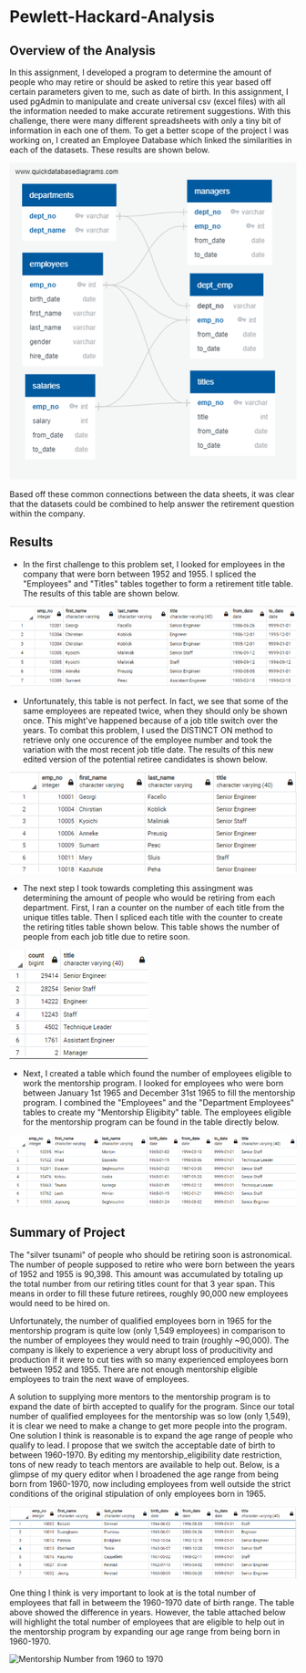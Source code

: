 # Pewlett-Hackard-Analysis

## Overview of the Analysis

In this assignment, I developed a program to determine the amount of people who may retire or should be asked to retire this year based off certain parameters given to me, such as date of birth. In this assignment, I used pgAdmin to manipulate and create universal csv (excel files) with all the information needed to make accurate retirement suggestions. With this challenge, there were many different spreadsheets with only a tiny bit of information in each one of them. To get a better scope of the project I was working on, I created an Employee Database which linked the similarities in each of the datasets. These results are shown below.

![EmployeeDB](EmployeeDB.png)

Based off these common connections between the data sheets, it was clear that the datasets could be combined to help answer the retirement question within the company.

## Results

- In the first challenge to this problem set, I looked for employees in the company that were born between 1952 and 1955. I spliced the "Employees" and "Titles" tables together to form a retirement title table. The results of this table are shown below. 

![Retirement Titles](Data/retirement_titles.PNG)

- Unfortunately, this table is not perfect. In fact, we see that some of the same employees are repeated twice, when they should only be shown once. This might've happened because of a job title switch over the years. To combat this problem, I used the DISTINCT ON method to retrieve only one occurence of the employee number and took the variation with the most recent job title date. The results of this new edited version of the potential retiree candidates is shown below.

![Unique Titles](Data/unique_titles.PNG)

- The next step I took towards completing this assingment was determining the amount of people who would be retiring from each department. First, I ran a counter on the number of each title from the unique titles table. Then I spliced each title with the counter to create the retiring titles table shown below. This table shows the number of people from each job title due to retire soon. 

![Retiring Titles](Data/retiring_titles.PNG)

- Next, I created a table which found the number of employees eligible to work the mentorship program. I looked for employees who were born between January 1st 1965 and December 31st 1965 to fill the mentorship program. I combined the "Employees" and the "Department Employees" tables to create my "Mentorship Eligibity" table. The employees eligible for the mentorship program can be found in the table directly below.

![Mentorship Eligibility](Data/mentorship_eligibility.PNG)

## Summary of Project
The "silver tsunami" of people who should be retiring soon is astronomical. The number of people supposed to retire who were born between the years of 1952 and 1955 is 90,398. This amount was accumulated by totaling up the total number from our retiring titles count for that 3 year span. This means in order to fill these future retirees, roughly 90,000 new employees would need to be hired on.

Unfortunately, the number of qualified employees born in 1965 for the mentorship program is quite low (only 1,549 employees) in comparison to the number of employees they would need to train (roughly ~90,000). The company is likely to experience a very abrupt loss of producitivity and production if it were to cut ties with so many experienced employees born between 1952 and 1955. There are not enough mentorship eligible employees to train the next wave of employees.

A solution to supplying more mentors to the mentorship program is to expand the date of birth accepted to qualify for the program. Since our total number of qualified employees for the mentorship was so low (only 1,549), it is clear we need to make a change to get more people into the program. One solution I think is reasonable is to expand the age range of people who qualify to lead. I propose that we switch the acceptable date of birth to between 1960-1970. By editing my mentorship_eligibility date restriction, tons of new ready to teach mentors are available to help out. Below, is a glimpse of my query editor when I broadened the age range from being born from 1960-1970, now including employees from well outside the strict conditions of the original stipulation of only employees born in 1965.


![Mentorship Eligibility from 1960 to 1970](Data/mentorship6070.PNG)

One thing I think is very important to look at is the total number of employees that fall in betweem the 1960-1970 date of birth range. The table above showed the difference in years. However, the table attached below will highlight the total number of employees that are eligible to help out in the mentorship program by expanding our age range from being born in 1960-1970.

![Mentorship Number from 1960 to 1970](Data/mentorship67.PNG.PNG)

